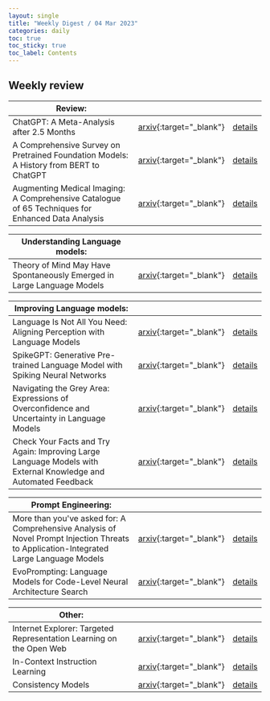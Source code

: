 ```yaml
---
layout: single
title: "Weekly Digest / 04 Mar 2023"
categories: daily
toc: true
toc_sticky: true
toc_label: Contents
---
```


## Weekly review

| Review:                                                             |       |         |
|------------------------------------------------------------------------------|-------|---------|
| ChatGPT: A Meta-Analysis after 2.5 Months                                    | [arxiv](https://arxiv.org/pdf/2302.13795.pdf){:target="_blank"} | [details](http://chaeuda.github.io/papers/uno/#4-chatgpt-a-meta-analysis-after-25-months) |
| A Comprehensive Survey on Pretrained Foundation Models: A History from BERT to ChatGPT | [arxiv](https://arxiv.org/abs/2302.09419){:target="_blank"} | [details](https://chaeuda.github.io/papers/dos/#1-a-comprehensive-survey-on-pretrained-foundation-models-a-history-from-bert-to-chatgpt) |
| Augmenting Medical Imaging: A Comprehensive Catalogue of 65 Techniques for Enhanced Data Analysis | [arxiv](https://arxiv.org/pdf/2303.01178.pdf){:target="_blank"} | [details](https://chaeuda.github.io/papers/tres/#2-augmenting-medical-imaging-a-comprehensive-catalogue-of-65-techniques-for-enhanced-data-analysis) |

| Understanding Language models:                                                             |       |         |
|------------------------------------------------------------------------------|-------|---------|
| Theory of Mind May Have Spontaneously Emerged in Large Language Models       | [arxiv](https://arxiv.org/pdf/2302.02083.pdf){:target="_blank"} | [details](https://chaeuda.github.io/papers/uno/#7-theory-of-mind-may-have-spontaneously-emerged-in-large-language-models) |

| Improving Language models:                                                             |       |         |
|------------------------------------------------------------------------------|-------|---------|
| Language Is Not All You Need: Aligning Perception with Language Models       | [arxiv](https://arxiv.org/pdf/2302.14045.pdf){:target="_blank"} | [details](https://chaeuda.github.io/papers/uno/#1-language-is-not-all-you-need-aligning-perception-with-language-models) |
| SpikeGPT: Generative Pre-trained Language Model with Spiking Neural Networks | [arxiv](https://arxiv.org/pdf/2302.13939.pdf){:target="_blank"} | [details](https://chaeuda.github.io/papers/uno/#2-spikegpt-generative-pre-trained-language-model-with-spiking-neural-networks) |
| Navigating the Grey Area: Expressions of Overconfidence and Uncertainty in Language Models                     | [arxiv](https://arxiv.org/pdf/2302.13439.pdf){:target="_blank"} | [details](https://chaeuda.github.io/papers/uno/#5-navigating-the-grey-area-expressions-of-overconfidence-and-uncertainty-in-language-models) |
| Check Your Facts and Try Again: Improving Large Language Models with External Knowledge and Automated Feedback | [arxiv](https://arxiv.org/pdf/2302.12813.pdf){:target="_blank"} | [details](https://chaeuda.github.io/papers/uno/#6-check-your-facts-and-try-again-improving-large-language-models-with-external-knowledge-and-automated-feedback) |

| Prompt Engineering:                                                                                                             |       |         |
|----------------------------------------------------------------------------------------------------------------------------------------|-------|---------|
| More than you've asked for: A Comprehensive Analysis of Novel Prompt Injection Threats to Application-Integrated Large Language Models | [arxiv](https://arxiv.org/pdf/2302.12173.pdf){:target="_blank"} | [details](https://chaeuda.github.io/papers/dos/#2-more-than-youve-asked-for-a-comprehensive-analysis-of-novel-prompt-injection-threats-to-application-integrated-large-language-models) |
| EvoPrompting: Language Models for Code-Level Neural Architecture Search                                                                | [arxiv](https://arxiv.org/pdf/2302.14838v1.pdf){:target="_blank"} | [details](https://chaeuda.github.io/papers/dos/#3-evoprompting-language-models-for-code-level-neural-architecture-search) |

| Other:                                                              |       |         |
|---------------------------------------------------------------------|-------|---------|
| Internet Explorer: Targeted Representation Learning on the Open Web | [arxiv](https://arxiv.org/pdf/2302.14051.pdf){:target="_blank"} | [details](https://chaeuda.github.io/papers/uno/#3-internet-explorer-targeted-representation-learning-on-the-open-web) |
| In-Context Instruction Learning                                     | [arxiv](https://arxiv.org/pdf/2302.14691.pdf){:target="_blank"} | [details](https://chaeuda.github.io/papers/dos/#4-in-context-instruction-learning) |
| Consistency Models                                                  | [arxiv](https://arxiv.org/pdf/2303.01469.pdf){:target="_blank"} | [details](https://chaeuda.github.io/papers/tres/#1-consistency-models) |